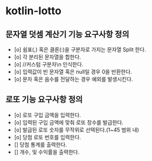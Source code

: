 # kotlin-lotto

## 문자열 덧셈 계산기 기능 요구사항 정의
- [o] 쉼표(,) 혹은 클론(:)을 구분자로 가지는 문자열 Split 한다.
- [o] 각 분리된 문자열을 합한다.
- [o] //커스텀 구분자\n 인식한다.
- [o] 입력값이 빈 문자열 혹은 null일 경우 0을 반환한다.
- [o] 문자 혹은 음수를 전달하는 경우 예외를 발생시킨다.


## 로또 기능 요구사항 정의
- [o] 로또 구입 금액을 입력한다.
- [o] 입력된 구입 금액에 맞춰 로또 장수를 발급한다.
- [o] 발급된 로또 숫자를 무작위로 선택된다.(1~45 범위 내)
- [o] 당첨 로또 번호를 입력한다.
- [] 당첨 통계를 출력한다.
 - [] 개수, 및 수익률을 출력한다.